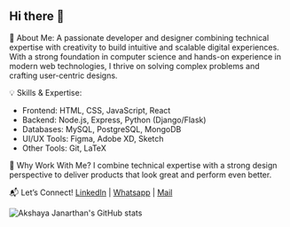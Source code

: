 ## Hi there 👋
🚀 About Me:
A passionate developer and designer combining technical expertise with creativity to build intuitive and scalable digital experiences. With a strong foundation in computer science and hands-on experience in modern web technologies, I thrive on solving complex problems and crafting user-centric designs.

💡 Skills & Expertise:
- Frontend: HTML, CSS, JavaScript, React
- Backend: Node.js, Express, Python (Django/Flask)
- Databases: MySQL, PostgreSQL, MongoDB
- UI/UX Tools: Figma, Adobe XD, Sketch
- Other Tools: Git, LaTeX

🌟 Why Work With Me?
I combine technical expertise with a strong design perspective to deliver products that look great and perform even better.

📬 Let’s Connect!
[LinkedIn](https://linkedin.com/in/akshaya-priya-09087525b) | [Whatsapp](https://wa.me/qr/P5IYFJBFN5MPC1) | [Mail](mailto:akshayajanarthareddy@gmail.com)

![Akshaya Janarthan's GitHub stats](https://github-readme-stats.vercel.app/api?username=anuraghazra&show_icons=true&theme=radical)
